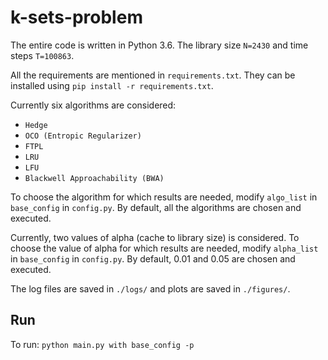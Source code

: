 # k-sets-problem

The entire code is written in Python 3.6. 
The library size `N=2430` and time steps `T=100863`.

All the requirements are mentioned in `requirements.txt`. They can be installed using `pip install -r requirements.txt`.

Currently six algorithms are considered:
 * `Hedge`
 * `OCO (Entropic Regularizer)`
 * `FTPL`
 * `LRU`
 * `LFU`
 * `Blackwell Approachability (BWA)`
 
To choose the algorithm for which results are needed, modify `algo_list` in `base_config` in `config.py`. By default, all the algorithms are chosen and executed.

Currently, two values of alpha (cache to library size) is considered.
To choose the value of alpha for which results are needed, modify `alpha_list` in `base_config` in `config.py`. By default, 0.01 and 0.05 are chosen and executed.

The log files are saved in `./logs/` and plots are saved in `./figures/`.

## Run
To run: `python main.py with base_config -p`
